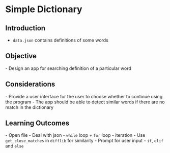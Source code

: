 # Simple Dictionary

<h2>Introduction</h2>
<ul>
  <li><code>data.json</code> contains definitions of some words</li>
</ul>

<h2>Objective</h2>
- Design an app for searching definition of a particular word

<h2>Considerations</h2>
- Provide a user interface for the user to choose whether to continue using the program
- The app should be able to detect similar words if there are no match in the dictionary

<h2>Learning Outcomes</h2>
- Open file
- Deal with json
- <code>while</code> loop + <code>for</code> loop - iteration
- Use <code>get_close_matches</code> in <code>difflib</code> for similarity
- Prompt for user input
- <code>if</code>, <code>elif</code> and <code>else</code>
